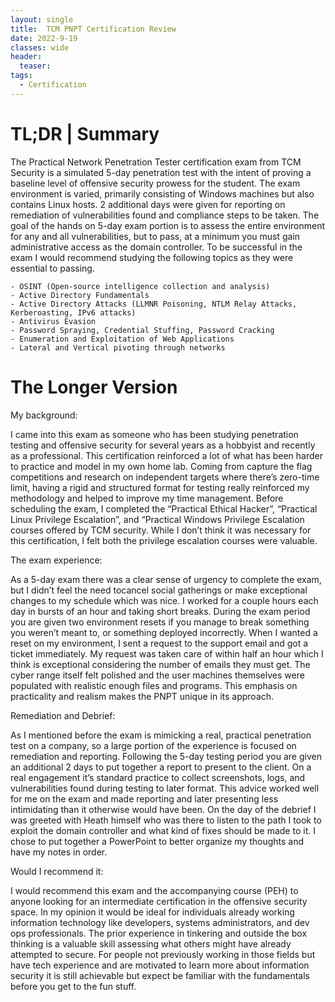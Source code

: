 ```yaml
---
layout: single
title:  TCM PNPT Certification Review
date: 2022-9-19
classes: wide
header:
  teaser: 
tags:
  - Certification
---
```

# TL;DR | Summary

The Practical Network Penetration Tester certification exam from TCM Security is a simulated 5-day penetration test with the intent of proving a baseline level of offensive security prowess for the student. The exam environment is varied, primarily consisting of Windows machines but also contains Linux hosts. 2 additional days were given for reporting on remediation of vulnerabilities found and compliance steps to be taken. The goal of the hands on 5-day exam portion is to assess the entire environment for any and all vulnerabilities, but to pass, at a minimum you must gain administrative access as the domain controller. To be successful in the exam I would recommend studying the following topics as they were essential to passing.

```
- OSINT (Open-source intelligence collection and analysis)
- Active Directory Fundamentals
- Active Directory Attacks (LLMNR Poisoning, NTLM Relay Attacks, Kerberoasting, IPv6 attacks)
- Antivirus Evasion
- Password Spraying, Credential Stuffing, Password Cracking
- Enumeration and Exploitation of Web Applications
- Lateral and Vertical pivoting through networks
```
# The Longer Version

My background:

I came into this exam as someone who has been studying penetration testing and offensive security for several years as a hobbyist and recently as a professional. This certification reinforced a lot of what has been harder to practice and model in my own home lab. Coming from capture the flag competitions and research on independent targets where there’s zero-time limit, having a rigid and structured format for testing really reinforced my methodology and helped to improve my time management. Before scheduling the exam, I completed the “Practical Ethical Hacker”, “Practical Linux Privilege Escalation”, and “Practical Windows Privilege Escalation courses offered by TCM security. While I don’t think it was necessary for this certification, I felt both the privilege escalation courses were valuable.

The exam experience:

As a 5-day exam there was a clear sense of urgency to complete the exam, but I didn’t feel the need tocancel social gatherings or make exceptional changes to my schedule which was nice. I worked for a couple hours each day in bursts of an hour and taking short breaks. During the exam period you are given two environment resets if you manage to break something you weren’t meant to, or something deployed incorrectly. When I wanted a reset on my environment, I sent a request to the support email and got a ticket immediately. My request was taken care of within half an hour which I think is exceptional considering the number of emails they must get. The cyber range itself felt polished and the user machines themselves were populated with realistic enough files and programs. This emphasis on practicality and realism makes the PNPT unique in its approach.

Remediation and Debrief:

As I mentioned before the exam is mimicking a real, practical penetration test on a company, so a large portion of the experience is focused on remediation and reporting. Following the 5-day testing period you are given an additional 2 days to put together a report to present to the client. On a real engagement it’s standard practice to collect screenshots, logs, and vulnerabilities found during testing to later format. This advice worked well for me on the exam and made reporting and later presenting less intimidating than it otherwise would have been. On the day of the debrief I was greeted with Heath himself who was there to listen to the path I took to exploit the domain controller and what kind of fixes should be made to it. I chose to put together a PowerPoint to better organize my thoughts and have my notes in order.

Would I recommend it:

I would recommend this exam and the accompanying course (PEH) to anyone looking for an intermediate certification in the offensive security space. In my opinion it would be ideal for individuals already working information technology like developers, systems administrators, and dev ops professionals. The prior experience in tinkering and outside the box thinking is a valuable skill assessing what others might have already attempted to secure. For people not previously working in those fields but have tech experience and are motivated to learn more about information security it is still achievable but expect be familiar with the fundamentals before you get to the fun stuff.


